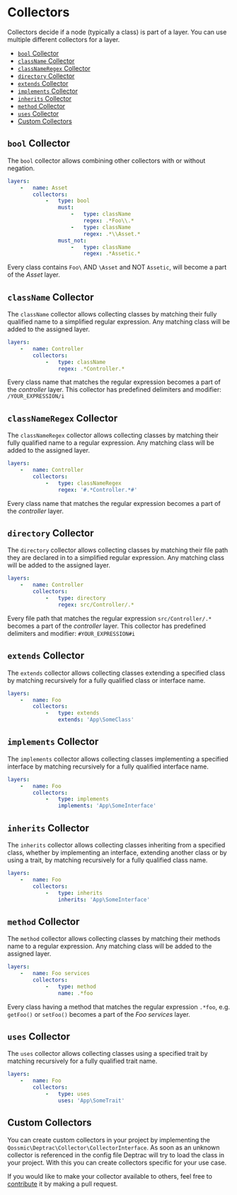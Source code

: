 # Collectors

Collectors decide if a node (typically a class) is part of a layer. You can use
multiple different collectors for a layer.

* [`bool` Collector](#bool-collector)
* [`className` Collector](#classname-collector)
* [`classNameRegex` Collector](#classnameregex-collector)
* [`directory` Collector](#directory-collector)
* [`extends` Collector](#extends-collector)
* [`implements` Collector](#implements-collector)
* [`inherits` Collector](#inherits-collector)
* [`method` Collector](#method-collector)
* [`uses` Collector](#uses-collector)
* [Custom Collectors](#custom-collectors)

## `bool` Collector

The `bool` collector allows combining other collectors with or without negation.

```yml
layers:
    -   name: Asset
        collectors:
            -   type: bool
                must:
                    -   type: className
                        regex: .*Foo\\.*
                    -   type: className
                        regex: .*\\Asset.*
                must_not:
                    -   type: className
                        regex: .*Assetic.*
```

Every class contains `Foo\` AND `\Asset` and NOT `Assetic`, will become a part
of the *Asset* layer.

## `className` Collector

The `className` collector allows collecting classes by matching their fully
qualified name to a simplified regular expression. Any matching class will be
added to the assigned layer.

```yaml
layers:
    -   name: Controller
        collectors:
            -   type: className
                regex: .*Controller.*
```

Every class name that matches the regular expression becomes a part of the
*controller* layer. This collector has predefined delimiters and
modifier: `/YOUR_EXPRESSION/i`

## `classNameRegex` Collector

The `classNameRegex` collector allows collecting classes by matching their fully
qualified name to a regular expression. Any matching class will be added to the
assigned layer.

```yaml
layers:
    -   name: Controller
        collectors:
            -   type: classNameRegex
                regex: '#.*Controller.*#'
```

Every class name that matches the regular expression becomes a part of the
*controller* layer.

## `directory` Collector

The `directory` collector allows collecting classes by matching their file path
they are declared in to a simplified regular expression. Any matching class will
be added to the assigned layer.

```yaml
layers:
    -   name: Controller
        collectors:
            -   type: directory
                regex: src/Controller/.*
```

Every file path that matches the regular expression `src/Controller/.*` becomes
a part of the *controller* layer. This collector has predefined delimiters and
modifier: `#YOUR_EXPRESSION#i`

## `extends` Collector

The `extends` collector allows collecting classes extending a specified class by
matching recursively for a fully qualified class or interface name.

```yaml
layers:
    -   name: Foo
        collectors:
            -   type: extends
                extends: 'App\SomeClass'
```

## `implements` Collector

The `implements` collector allows collecting classes implementing a specified
interface by matching recursively for a fully qualified interface name.

```yaml
layers:
    -   name: Foo
        collectors:
            -   type: implements
                implements: 'App\SomeInterface'
```

## `inherits` Collector

The `inherits` collector allows collecting classes inheriting from a specified
class, whether by implementing an interface, extending another class or by using
a trait, by matching recursively for a fully qualified class name.

```yaml
layers:
    -   name: Foo
        collectors:
            -   type: inherits
                inherits: 'App\SomeInterface'
```

## `method` Collector

The `method` collector allows collecting classes by matching their methods name
to a regular expression. Any matching class will be added to the assigned layer.

```yaml
layers:
    -   name: Foo services
        collectors:
            -   type: method
                name: .*foo
```

Every class having a method that matches the regular expression `.*foo`,
e.g. `getFoo()` or `setFoo()` becomes a part of the *Foo services* layer.

## `uses` Collector

The `uses` collector allows collecting classes using a specified trait by
matching recursively for a fully qualified trait name.

```yaml
layers:
    -   name: Foo
        collectors:
            -   type: uses
                uses: 'App\SomeTrait'
```

## Custom Collectors

You can create custom collectors in your project by implementing the
`Qossmic\Deptrac\Collector\CollectorInterface`. As soon as an unknown collector
is referenced in the config file Deptrac will try to load the class in your
project. With this you can create collectors specific for your use case.

If you would like to make your collector available to others, feel free to
[contribute](contributing.md) it by making a pull request.
